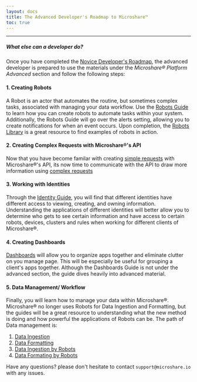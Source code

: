 ```yaml
---
layout: docs
title: The Advanced Developer's Roadmap to Microshare™
toc: true
---
```


---------------------------------------

##### What else can a developer do?

Once you have completed the [Novice Developer's Roadmap](/docs/2/technical/quick-start/basic-dev-roadmap/), the advanced developer is prepared to use the materials under the <em> Microshare® Platform Advanced </em> section and follow the following steps:

#### 1. Creating Robots

A Robot is an actor that automates the routine, but sometimes complex tasks, associated with managing your data workflow. Use the [Robots Guide](/docs/2/technical/microshare-platform-advanced/robots-guide/) to learn how you can create robots to automate tasks within your system. Additionally, the Robots Guide will go over the alerts setting, allowing you to create notifications for when an event occurs. Upon completion, the [Robots Library](/docs/2/technical/microshare-platform-advanced/robots-library/) is a great resource to find examples of robots in action.


#### 2. Creating Complex Requests with Microshare®'s API

Now that you have become familar with creating [simple requests](/docs/2/technical/api/simple-requests/) with Microshare®'s API, its now time to communicate with the API to draw more information using [complex requests](/docs/2/technical/api/complex-requests/)

#### 3. Working with Identities

Through the [Identity Guide](/docs/2/technical/microshare-platform-advanced/identity-guide/), you will find that different identities have different access to viewing, creating, and owning information. Understanding the applications of different identities will better allow you to determine who gets to see certain information and have access to certain robots, devices, clusters and rules when working for different clients of Microshare®.  

#### 4. Creating Dashboards

[Dashboards](/docs/2/technical/microshare-platform/dashboard-guide/) will allow you to organize apps together and eliminate clutter on you manage page. This will be especially be useful for grouping a client's apps together. Although the Dashboards Guide is not under the advanced section, the guide dives heavily into advanced material. 

#### 5. Data Management/ Workflow

Finally, you will learn how to manage your data within Microshare®. Microshare® no longer uses Robots for Data Ingestion and Formatting, but the guides will be a great resource to understanding what the new method is doing and how powerful the applications of Robots can be. The path of Data management is:

1. [Data Ingestion](/docs/2/technical/microshare-platform-advanced/data-ingestion/)
2. [Data Formatting](/docs/2/technical/microshare-platform-advanced/data-formatting/)
3. [Data Ingestion by Robots](/docs/2/technical/microshare-platform-advanced/data-ingestion-by-robots/)
4. [Data Formating by Robots](/docs/2/technical/microshare-platform-advanced/data-formatting-by-robots/)

Have any questions? please don't hesitate to contact `support@microshare.io` with any issues. 




